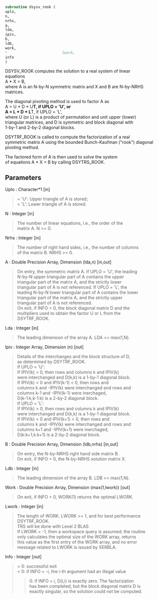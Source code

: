 ```fortran  
subroutine dsysv_rook (  
uplo,  
n,  
nrhs,  
a,  
lda,  
ipiv,  
b,  
ldb,  
work,  
*                         lwork,  
info  
)  
```  
  
DSYSV_ROOK computes the solution to a real system of linear  
equations  
A * X = B,  
where A is an N-by-N symmetric matrix and X and B are N-by-NRHS  
matrices.  
  
The diagonal pivoting method is used to factor A as  
A = U * D * U**T,  if UPLO = 'U', or  
A = L * D * L**T,  if UPLO = 'L',  
where U (or L) is a product of permutation and unit upper (lower)  
triangular matrices, and D is symmetric and block diagonal with  
1-by-1 and 2-by-2 diagonal blocks.  
  
DSYTRF_ROOK is called to compute the factorization of a real  
symmetric matrix A using the bounded Bunch-Kaufman ("rook") diagonal  
pivoting method.  
  
The factored form of A is then used to solve the system  
of equations A * X = B by calling DSYTRS_ROOK.  
  
## Parameters  
Uplo : Character*1 [in]  
> = 'U':  Upper triangle of A is stored;  
> = 'L':  Lower triangle of A is stored.  
  
N : Integer [in]  
> The number of linear equations, i.e., the order of the  
> matrix A.  N >= 0.  
  
Nrhs : Integer [in]  
> The number of right hand sides, i.e., the number of columns  
> of the matrix B.  NRHS >= 0.  
  
A : Double Precision Array, Dimension (lda,n) [in,out]  
> On entry, the symmetric matrix A.  If UPLO = 'U', the leading  
> N-by-N upper triangular part of A contains the upper  
> triangular part of the matrix A, and the strictly lower  
> triangular part of A is not referenced.  If UPLO = 'L', the  
> leading N-by-N lower triangular part of A contains the lower  
> triangular part of the matrix A, and the strictly upper  
> triangular part of A is not referenced.  
> On exit, if INFO = 0, the block diagonal matrix D and the  
> multipliers used to obtain the factor U or L from the  
> DSYTRF_ROOK.  
  
Lda : Integer [in]  
> The leading dimension of the array A.  LDA >= max(1,N).  
  
Ipiv : Integer Array, Dimension (n) [out]  
> Details of the interchanges and the block structure of D,  
> as determined by DSYTRF_ROOK.  
> If UPLO = 'U':  
> If IPIV(k) > 0, then rows and columns k and IPIV(k)  
> were interchanged and D(k,k) is a 1-by-1 diagonal block.  
> If IPIV(k) < 0 and IPIV(k-1) < 0, then rows and  
> columns k and -IPIV(k) were interchanged and rows and  
> columns k-1 and -IPIV(k-1) were inerchaged,  
> D(k-1:k,k-1:k) is a 2-by-2 diagonal block.  
> If UPLO = 'L':  
> If IPIV(k) > 0, then rows and columns k and IPIV(k)  
> were interchanged and D(k,k) is a 1-by-1 diagonal block.  
> If IPIV(k) < 0 and IPIV(k+1) < 0, then rows and  
> columns k and -IPIV(k) were interchanged and rows and  
> columns k+1 and -IPIV(k+1) were inerchaged,  
> D(k:k+1,k:k+1) is a 2-by-2 diagonal block.  
  
B : Double Precision Array, Dimension (ldb,nrhs) [in,out]  
> On entry, the N-by-NRHS right hand side matrix B.  
> On exit, if INFO = 0, the N-by-NRHS solution matrix X.  
  
Ldb : Integer [in]  
> The leading dimension of the array B.  LDB >= max(1,N).  
  
Work : Double Precision Array, Dimension (max(1,lwork)) [out]  
> On exit, if INFO = 0, WORK(1) returns the optimal LWORK.  
  
Lwork : Integer [in]  
> The length of WORK.  LWORK >= 1, and for best performance  
> DSYTRF_ROOK.  
> TRS will be done with Level 2 BLAS  
> If LWORK = -1, then a workspace query is assumed; the routine  
> only calculates the optimal size of the WORK array, returns  
> this value as the first entry of the WORK array, and no error  
> message related to LWORK is issued by XERBLA.  
  
Info : Integer [out]  
> = 0: successful exit  
> < 0: if INFO = -i, the i-th argument had an illegal value  
> > 0: if INFO = i, D(i,i) is exactly zero.  The factorization  
> has been completed, but the block diagonal matrix D is  
> exactly singular, so the solution could not be computed.  
  
